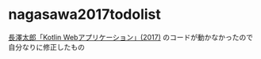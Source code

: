 # nagasawa2017todolist
[長澤太郎「Kotlin Webアプリケーション」(2017)](https://www.amazon.co.jp/Kotlin-Web%E3%82%A2%E3%83%97%E3%83%AA%E3%82%B1%E3%83%BC%E3%82%B7%E3%83%A7%E3%83%B3-%E6%96%B0%E3%81%97%E3%81%84%E3%82%B5%E3%83%BC%E3%83%90%E3%82%B5%E3%82%A4%E3%83%89%E3%83%97%E3%83%AD%E3%82%B0%E3%83%A9%E3%83%9F%E3%83%B3%E3%82%B0-%E9%95%B7%E6%BE%A4-%E5%A4%AA%E9%83%8E/dp/4865940669)
のコードが動かなかったので自分なりに修正したもの
